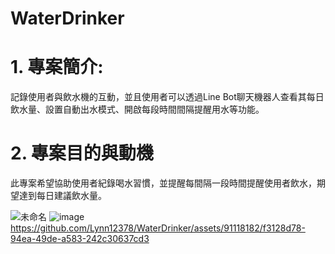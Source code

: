 # WaterDrinker
# 1.	專案簡介:
記錄使用者與飲水機的互動，並且使用者可以透過Line Bot聊天機器人查看其每日飲水量、設置自動出水模式、開啟每段時間間隔提醒用水等功能。
# 2.	專案目的與動機
此專案希望協助使用者紀錄喝水習慣，並提醒每間隔一段時間提醒使用者飲水，期望達到每日建議飲水量。

![未命名](https://github.com/Lynn12378/WaterDrinker/assets/91118182/f215ab09-2186-4d07-9f8f-7ac5fffd73e7)
![image](https://github.com/Lynn12378/WaterDrinker/assets/91118182/5fccb7a0-9d06-4647-80d7-309d452f5ff7)
https://github.com/Lynn12378/WaterDrinker/assets/91118182/f3128d78-94ea-49de-a583-242c30637cd3


